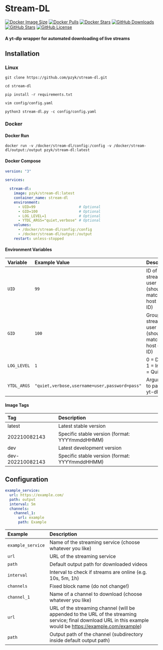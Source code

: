 # Stream-DL
[![Docker Image Size](https://img.shields.io/docker/image-size/pzyk/stream-dl/latest?style=flat&logo=docker)](https://hub.docker.com/r/pzyk/stream-dl)
[![Docker Pulls](https://img.shields.io/docker/pulls/pzyk/stream-dl?style=flat&logo=docker)](https://hub.docker.com/r/pzyk/stream-dl)
[![Docker Stars](https://img.shields.io/docker/stars/pzyk/stream-dl?style=flat&logo=docker)](https://hub.docker.com/r/pzyk/stream-dl)
[![GitHub Downloads](https://img.shields.io/github/downloads/:pzyk/:stream-dl/total?style=flat&logo=github)](https://github.com/pzyk/stream-dl)
[![GitHub Stars](https://img.shields.io/github/stars/:pzyk/:stream-dl?style=flat&logo=github)](https://github.com/pzyk/stream-dl)
[![GitHub License](https://img.shields.io/github/license/:pzyk/:stream-dl?style=flat&logo=github)](https://github.com/pzyk/stream-dl)
<!--[![GitHub Pipeline Status](https://img.shields.io/github/checks-status/:pzyk/:stream-dl/:main?style=flat&logo=github)](https://github.com/pzyk/stream-dl)-->
<!--[![GitHub Issues](https://img.shields.io/github/issues/:pzyk/:stream-dl?style=flat&logo=github)](https://github.com/pzyk/stream-dl)-->

#### A yt-dlp wrapper for automated downloading of live streams

## Installation

### Linux
```
git clone https://github.com/pzyk/stream-dl.git

cd stream-dl

pip install -r requirements.txt

vim config/config.yaml

python3 stream-dl.py -c config/config.yaml
```

### Docker

#### Docker Run
```
docker run -v /docker/stream-dl/config:/config -v /docker/stream-dl/output:/output pzyk/stream-dl:latest
```

#### Docker Compose
```yaml
version: "3"

services:

  stream-dl:
    image: pzyk/stream-dl:latest
    container_name: stream-dl
    environment:
      - UID=99                    # Optional
      - GID=100                   # Optional
      - LOG_LEVEL=1               # Optional
      - YTDL_ARGS="quiet,verbose" # Optional
    volumes:
      - /docker/stream-dl/config:/config
      - /docker/stream-dl/output:/output
    restart: unless-stopped
```

#### Environment Variables
| Variable    | Example Value                                 | Description                                                  |
|:------------|:----------------------------------------------|:-------------------------------------------------------------|
| `UID`       | `99`                                          | ID of stream-dl user (should match your host user ID)        |
| `GID`       | `100`                                         | Group ID of stream-dl user (should match your host group ID) |
| `LOG_LEVEL` | `1`                                           | 0 = Debug, 1 = Info, 2 = Quiet                               |
| `YTDL_ARGS` | `"quiet,verbose,username=user,password=pass"` | Arguments to pass to yt-dlp                                  |

#### Image Tags
| Tag              | Description                                    |
|:-----------------|:-----------------------------------------------|
| latest           | Latest stable version                          |
| 202210082143     | Specific stable version (format: YYYYmmddHHMM) |
| dev              | Latest development version                     |
| dev-202210082143 | Specific stable version (format: YYYYmmddHHMM) |

## Configuration
```yaml
example_service:
  url: https://example.com/
  path: output
  interval: 5m
  channels:
    channel_1:
      url: example
      path: Example
```
| Example           | Description                                                                                                                                                  |
|:------------------|:-------------------------------------------------------------------------------------------------------------------------------------------------------------|
| `example_service` | Name of the streaming service (choose whatever you like)                                                                                                     |
| `url`             | URL of the streaming service                                                                                                                                 |
| `path`            | Default output path for downloaded videos                                                                                                                    |
| `interval`        | Interval to check if streams are online (e.g. 10s, 5m, 1h)                                                                                                   |
| `channels`        | Fixed block name (do not change!)                                                                                                                            |
| `channel_1`       | Name of a channel to download (choose whatever you like)                                                                                                     |
| `url`             | URL of the streaming channel (will be appended to the URL of the streaming service; final download URL in this example would be https://example.com/example) |
| `path`            | Output path of the channel (subdirectory inside default output path)                                                                                         |
